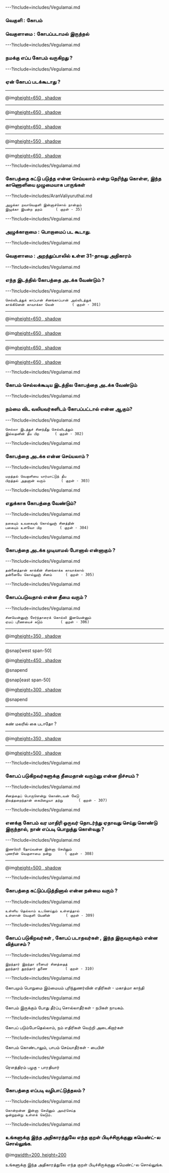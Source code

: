 ---?include=includes/Vegulamai.md

### வெகுளி : கோபம் 
### வெகுளாமை : கோபப்படாமல் இருத்தல் 

---?include=includes/Vegulamai.md

### நமக்கு எப்ப கோபம் வருகிறது ?

---?include=includes/Vegulamai.md

### ஏன் கோபப் படக்கூடாது ?

---

@img[height=650 , shadow](https://image.freepik.com/free-photo/automobile-accident-street_158538-10306.jpg)

---
@img[height=650 , shadow](https://image.freepik.com/free-photo/frustrated-man-driving-car_231208-858.jpg)

---

@img[height=650 , shadow](https://marketplace.canva.com/McV-Y/MAEJUNMcV-Y/1/s2/canva-crowd-of-people-on-street-opposing-politics-MAEJUNMcV-Y.jpg)

---

@img[height=550 , shadow](https://image.freepik.com/free-photo/multi-ethnic-young-couple-standing-face-face-screaming-against-whit-background_23-2148151680.jpg)

---

@img[height=650 , shadow](assets/img/anger-health.png)

---?include=includes/Vegulamai.md

### கோபத்தை கட்டு படுத்த என்ன செய்யலாம் என்று தெரிந்து கொள்ள, இந்த காணொளியை முழுமையாக பாருங்கள் 

---?include=includes/AranValiyuruthal.md

```
அழுக்கா றவாவெகுளி இன்னாச்சொல் நான்கும்
இழுக்கா இயன்ற தறம்		( குறள் - 35)

```
---?include=includes/Vegulamai.md

### அழுக்காறாமை : பொறாமைப் பட கூடாது.

---?include=includes/Vegulamai.md

### வெகுளாமை : அறத்துப்பாலில் உள்ள 31-தாவது அதிகாரம்

---?include=includes/Vegulamai.md

### எந்த இடத்தில் கோபத்தை அடக்க வேண்டும் ?

---?include=includes/Vegulamai.md

```
செல்லிடத்துக் காப்பான் சினங்காப்பான் அல்லிடத்துக்
காக்கினென் காவாக்கா லென்		( குறள் - 301)

```

---

@img[height=650 , shadow](https://upload.wikimedia.org/wikipedia/commons/1/11/Snunit_Shoham_retirement_event.jpg)


---

@img[height=650 , shadow](https://digileaders.com/wp-content/uploads/2018/10/33222076135_016605349c_o-e1525340076328-1024x558-e1540911625625-740x430.jpg)

---

@img[height=650 , shadow](https://image.freepik.com/free-photo/adult-daughter-talking-with-parents_1398-4696.jpg)

---

@img[height=650 , shadow](https://marketplace.canva.com/APHXo/MAD8V7APHXo/1/s2/canva-adult-bearded-mechanic-fixing-metal-part-of-car-on-street-near-garage-MAD8V7APHXo.jpg)

---?include=includes/Vegulamai.md

### கோபம் செல்லக்கூடிய இடத்தில கோபத்தை அடக்க வேண்டும் 

---?include=includes/Vegulamai.md

### நம்மை விட வலியவர்களிடம் கோபப்பட்டால் என்ன ஆகும்?

---?include=includes/Vegulamai.md

```
செல்லா இடத்துச் சினந்தீது செல்லிடத்தும்
இல்லதனின் தீய பிற		( குறள் - 302)

```

---?include=includes/Vegulamai.md

### கோபத்தை அடக்க என்ன செய்யலாம் ?

---?include=includes/Vegulamai.md

```
மறத்தல் வெகுளியை யார்மாட்டுந் தீய
பிறத்தல் அதனான் வரும்		( குறள் - 303)

```

---?include=includes/Vegulamai.md

### எதுக்காக கோபத்தை வேண்டும்?

---?include=includes/Vegulamai.md

```
நகையும் உவகையுங் கொல்லுஞ் சினத்தின்
பகையும் உளவோ பிற		( குறள் - 304)

```

---?include=includes/Vegulamai.md

### கோபத்தை அடக்க முடியாமல் போனால் என்னாகும் ?

---?include=includes/Vegulamai.md

```
தன்னைத்தான் காக்கின் சினங்காக்க காவாக்கால்
தன்னையே கொல்லுஞ் சினம்		( குறள் - 305)

```

---?include=includes/Vegulamai.md

### கோபப்படுவதால் என்ன தீமை வரும் ?

---?include=includes/Vegulamai.md

```
சினமென்னுஞ் சேர்ந்தாரைக் கொல்லி இனமென்னும்
ஏமப் புணையைச் சுடும்		( குறள் - 306)

```

---

@img[height=350 , shadow](https://im.rediff.com/movies/2018/nov/24duryodhana-2.jpg)

---

@snap[west span-50]

@img[height=450 , shadow](https://i1.wp.com/90rollsroyces.com/wp-content/uploads/2019/07/screen-shot-2019-07-28-at-10.46.12-am.png)

@snapend

@snap[east span-50]

@img[height=300 , shadow](https://assets-news-bcdn.dailyhunt.in/cmd/resize/400x400_80/fetchdata16/images/3d/d1/48/3dd148d3b9251e9128d0ca31bdda178e8d0c1a9f91a4c843cc34fda12f176fb0.jpg)

@snapend

---

@img[height=350 , shadow](https://static.wikia.nocookie.net/mahabharata/images/5/51/Dharmaraj_Yudhishthir.jpg)

கண் மலரில் கை படாதோ ?

---

@img[height=350 , shadow](https://hinduperspective.files.wordpress.com/2013/02/war_ethics6.jpg)

---

@img[height=500 , shadow](https://images.indianexpress.com/2018/11/puneet-issar-759.jpg)

---?include=includes/Vegulamai.md

### கோபப் படுகிறவர்களுக்கு தீமைதான் வரும்னு என்ன நிச்சயம் ?

---?include=includes/Vegulamai.md

```
சினத்தைப் பொருளென்று கொண்டவன் கேடு
நிலத்தறைந்தான் கைபிழையா தற்று		( குறள் - 307)

```

---?include=includes/Vegulamai.md

### எனக்கு கோபம் வர மாதிரி ஒருவர் தொடர்ந்து ஏதாவது செய்து கொண்டு இருந்தால், நான் எப்படி பொறுத்து கொள்வது ?

---?include=includes/Vegulamai.md

```
இணரெரி தோய்வன்ன இன்னா செயினும்
புணரின் வெகுளாமை நன்று		( குறள் - 308)

```

---

@img[height=500 , shadow](https://i.pinimg.com/originals/2d/c9/3a/2dc93aa66c385d72dbe84d621a9aa399.png)


---?include=includes/Vegulamai.md

### கோபத்தை கட்டுப்படுத்தினால் என்ன நன்மை வரும் ?

---?include=includes/Vegulamai.md

```
உள்ளிய தெல்லாம் உடனெய்தும் உள்ளத்தால்
உள்ளான் வெகுளி யெனின்		( குறள் - 309)

```

---?include=includes/Vegulamai.md

### கோபப் படுகிறவர்கள் , கோபப் படாதவர்கள் , இந்த இருவருக்கும் என்ன வித்யாசம் ?

---?include=includes/Vegulamai.md

```
இறந்தார் இறந்தா ரனையர் சினத்தைத்
துறந்தார் துறந்தார் துணை		( குறள் - 310)

```

---?include=includes/Vegulamai.md

கோபமும் பொறுமை  இம்மையம் புரிந்துணர்வின் எதிரிகள் - மகாத்மா காந்தி 

---?include=includes/Vegulamai.md

கோபம் இருக்கும் போது தீர்ப்பு சொல்லாதீர்கள் - நபிகள் நாயகம்.

---?include=includes/Vegulamai.md

கோபப் படும்போதெல்லாம், நம் எதிரிகள் வெற்றி அடைகிறார்கள் 

---?include=includes/Vegulamai.md

கோபம் கொண்டாலும், பாபம் செய்யாதீர்கள் - பைபிள் 

---?include=includes/Vegulamai.md

ரௌத்திரம் பழகு - பாரதியார்  

---?include=includes/Vegulamai.md

### கோபத்தை எப்படி வழிபாட்டுத்தலம் ?

---?include=includes/Vegulamai.md

```
கொன்றன்ன இன்னா செயினும் அவர்செய்த
ஒன்றுநன்று உள்ளக் கெடும்.
```

---?include=includes/Vegulamai.md

### உங்களுக்கு இந்த அதிகாரத்துலே எந்த குறள் பிடிச்சிருக்குனு கமெண்ட்-ல சொல்லுங்க.
@img[width=200, height=200](assets/img/comment-button.png)

உங்களுக்கு இந்த அதிகாரத்துலே எந்த குறள் பிடிச்சிருக்குனு கமெண்ட்-ல சொல்லுங்க.
